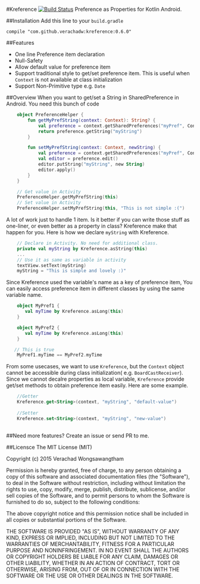 #Kreference [![Build Status](https://travis-ci.org/VerachadW/Kreference.svg?branch=master)](https://travis-ci.org/VerachadW/Kreference)
Preference as Properties for Kotlin Android.

##Installation
Add this line to your ```build.gradle```

    compile "com.github.verachadw:kreference:0.6.0"
    
##Features
- One line Preference item declaration
- Null-Safety
- Allow default value for preference item
- Support traditional style to get/set preference item. This is useful when ```Context``` is 
not available at class initialization
- Support Non-Primitive type e.g. ```Date```

##Overview
When you want to get/set a String in SharedPreference in Android. You need this bunch of code
```kotlin
    object PreferenceHelper {
        fun getMyPrefString(context: Context): String? {
            val preference = context.getSharedPreferences("myPref", Context.MODE_PRIVATE)
            return preference.getString("myString")
        }

        fun setMyPrefString(context: Context, newString) {
            val preference = context.getSharedPreferences("myPref", Context.MODE_PRIVATE)
            val editor = preference.edit()
            editor.putString("myString", new String)
            editor.apply()
        }
    }

    // Get value in Activity
    PreferenceHelper.getMyPrefString(this)
    // Set value in Activity
    PreferenceHelper.setMyPrefString(this, "This is not simple :(")
```

A lot of work just to handle 1 item. Is it better if you can write those stuff as one-liner, or even better as a property in class? Kreference make that happen for you. Here is how we declare ```myString``` with Kreference.
```kotlin
    // Declare in Activity. No need for additional class.
    private val myString by Kreference.asString(this)
    ...
    // Use it as same as variable in activity
    textView.setText(myString)
    myString = "This is simple and lovely :)"
```

Since Kreference used the variable's name as a key of preference item, You can easily access preference item in different classes by using the same variable name.
 ```kotlin
     object MyPref1 {
        val myTime by Kreference.asLong(this)
     }

     object MyPref2 {
        val myTime by Kreference.asLong(this)
     }

    // This is true
     MyPref1.myTime == MyPref2.myTime
 ```

From some usecases, we want to use ```Kreference```, but the ```Context``` object cannot be accessible during class initialization( e.g. ```BoardCastReceiver```). Since we cannot decalre properties as local variable, ```Kreference``` provide get/set methods to obtain preference item easily. Here are some example.
```kotlin
    //Getter
    Kreference.get<String>(context, "myString", "default-value")
    
    //Setter
    Kreference.set<String>(context, "myString", "new-value")
    
```

##Need more features?
Create an issue or send PR to me.

##Licensce
The MIT License (MIT)

Copyright (c) 2015 Verachad Wongsawangtham

Permission is hereby granted, free of charge, to any person obtaining a copy
of this software and associated documentation files (the "Software"), to deal
in the Software without restriction, including without limitation the rights
to use, copy, modify, merge, publish, distribute, sublicense, and/or sell
copies of the Software, and to permit persons to whom the Software is
furnished to do so, subject to the following conditions:

The above copyright notice and this permission notice shall be included in
all copies or substantial portions of the Software.

THE SOFTWARE IS PROVIDED "AS IS", WITHOUT WARRANTY OF ANY KIND, EXPRESS OR
IMPLIED, INCLUDING BUT NOT LIMITED TO THE WARRANTIES OF MERCHANTABILITY,
FITNESS FOR A PARTICULAR PURPOSE AND NONINFRINGEMENT. IN NO EVENT SHALL THE
AUTHORS OR COPYRIGHT HOLDERS BE LIABLE FOR ANY CLAIM, DAMAGES OR OTHER
LIABILITY, WHETHER IN AN ACTION OF CONTRACT, TORT OR OTHERWISE, ARISING FROM,
OUT OF OR IN CONNECTION WITH THE SOFTWARE OR THE USE OR OTHER DEALINGS IN
THE SOFTWARE.
